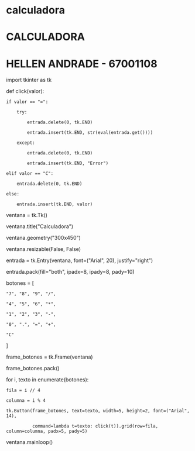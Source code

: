 # calculadora
# CALCULADORA 

# HELLEN ANDRADE - 67001108  

import tkinter as tk 

 

def click(valor): 

    if valor == "=": 

        try: 

            entrada.delete(0, tk.END) 

            entrada.insert(tk.END, str(eval(entrada.get()))) 

        except: 

            entrada.delete(0, tk.END) 

            entrada.insert(tk.END, "Error") 

    elif valor == "C": 

        entrada.delete(0, tk.END) 

    else: 

        entrada.insert(tk.END, valor) 

 

ventana = tk.Tk() 

ventana.title("Calculadora") 

ventana.geometry("300x450") 

ventana.resizable(False, False) 

 

 

entrada = tk.Entry(ventana, font=("Arial", 20), justify="right") 

entrada.pack(fill="both", ipadx=8, ipady=8, pady=10) 

 

botones = [ 

    "7", "8", "9", "/", 

    "4", "5", "6", "*", 

    "1", "2", "3", "-", 

    "0", ".", "=", "+", 

    "C"    

] 

 

frame_botones = tk.Frame(ventana) 

frame_botones.pack() 

 

for i, texto in enumerate(botones): 

    fila = i // 4 

    columna = i % 4 

    tk.Button(frame_botones, text=texto, width=5, height=2, font=("Arial", 14), 

              command=lambda t=texto: click(t)).grid(row=fila, column=columna, padx=5, pady=5) 

 

ventana.mainloop() 

 
